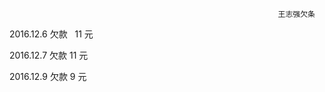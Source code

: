                                                                 王志强欠条
                                                                
2016.12.6  欠款   11 元

2016.12.7  欠款   11 元

2016.12.9  欠款   9 元
